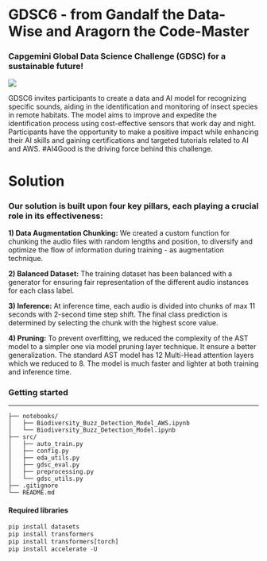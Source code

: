 # GDSC6 - from Gandalf the Data-Wise and Aragorn the Code-Master

### Capgemini Global Data Science Challenge (GDSC) for a sustainable future!

![](https://gdsc.ce.capgemini.com/static/main_banner-13308435f9f145ca94c843a0a8fc4869.png)

GDSC6 invites participants to create a data and AI model for recognizing specific sounds, aiding in the identification and monitoring of insect species in remote habitats. The model aims to improve and expedite the identification process using cost-effective sensors that work day and night. Participants have the opportunity to make a positive impact while enhancing their AI skills and gaining certifications and targeted tutorials related to AI and AWS. #AI4Good is the driving force behind this challenge.


# Solution
### Our solution is built upon four key pillars, each playing a crucial role in its effectiveness:

**1) Data Augmentation Chunking:** We created a custom function for chunking the audio files with random lengths and position, to diversify and optimize the flow of information during training - as augmentation technique.

**2) Balanced Dataset:** The training dataset has been balanced with a generator for ensuring fair representation of the different audio instances for each class label.

**3) Inference:** At inference time, each audio is divided into chunks of max 11 seconds with 2-second time step shift. The final class prediction is determined by selecting the chunk with the highest score value.

**4) Pruning:** To prevent overfitting, we reduced the complexity of the AST model to a simpler one via model pruning layer technique. It ensure a better generalization. The standard AST model has 12 Multi-Head attention layers which we reduced to 8. The model is much faster and lighter at both training and inference time.

### Getting started
____________________
```
├── notebooks/
│   ├── Biodiversity_Buzz_Detection_Model_AWS.ipynb
│   └── Biodiversity_Buzz_Detection_Model.ipynb
├── src/
│   ├── auto_train.py
│   ├── config.py
│   ├── eda_utils.py 
│   ├── gdsc_eval.py
│   ├── preprocessing.py 
│   └── gdsc_utils.py 
├── .gitignore
└── README.md
```
#### Required libraries
```python
pip install datasets
pip install transformers
pip install transformers[torch]
pip install accelerate -U
```
